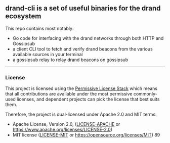## drand-cli is a set of useful binaries for the drand ecosystem

This repo contains most notably:
 - Go code for interfacing with the drand networks through both HTTP and Gossipsub
 - a client CLI tool to fetch and verify drand beacons from the various available sources in your terminal
 - a gossipsub relay to relay drand beacons on gossipsub

---

### License

This project is licensed using the [Permissive License Stack](https://protocol.ai/blog/announcing-the-permissive-license-stack/) which means that all contributions are available under the most permissive commonly-used licenses, and dependent projects can pick the license that best suits them.

Therefore, the project is dual-licensed under Apache 2.0 and MIT terms:

- Apache License, Version 2.0, ([LICENSE-APACHE](LICENSE-APACHE) or https://www.apache.org/licenses/LICENSE-2.0)
- MIT license ([LICENSE-MIT](LICENSE-MIT) or https://opensource.org/licenses/MIT)
89 
